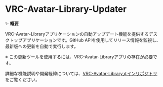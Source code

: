 # VRC-Avatar-Library-Updater

✨ **概要**

VRC-Avatar-Libraryアプリケーションの自動アップデート機能を提供するデスクトップアプリケーションです。GitHub APIを使用してリリース情報を監視し、最新版への更新を自動で実行します。

※ この更新ツールを使用するには、VRC-Avatar-Libraryアプリの存在が必要です。

詳細な機能説明や開発経緯については、[VRC-Avatar-Libraryメインリポジトリ](https://github.com/tadanobutaaaaa/VRC-Avatar-Library)をご覧ください。
